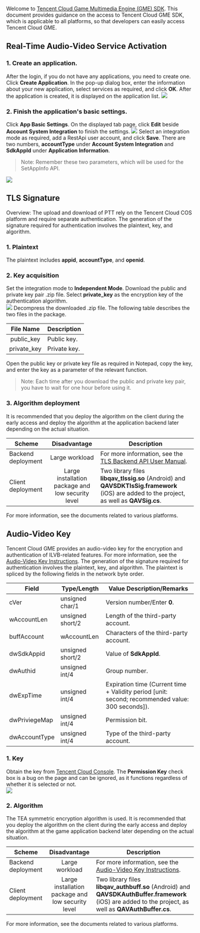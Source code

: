 Welcome to [Tencent Cloud Game Multimedia Engine (GME) SDK](https://cloud.tencent.com/product/tmg?idx=1). This document provides guidance on the access to Tencent Cloud GME SDK, which is applicable to all platforms, so that developers can easily access Tencent Cloud GME.

## Real-Time Audio-Video Service Activation

### 1. Create an application.
After the login, if you do not have any applications, you need to create one. Click **Create Application**. In the pop-up dialog box, enter the information about your new application, select services as required, and click **OK**. After the application is created, it is displayed on the application list.
![](https://main.qcloudimg.com/raw/5f71f6d402a06d5303a77f3b63adc53e.png)

### 2. Finish the application's basic settings.
Click **App Basic Settings**. On the displayed tab page, click **Edit** beside **Account System Integration** to finish the settings.
![](https://main.qcloudimg.com/raw/fdcf7504a15a15cfebe9e558e28f9b46.png)
Select an integration mode as required, add a RestApi user account, and click **Save**.
There are two numbers, **accountType** under **Account System Integration** and **SdkAppId** under **Application Information**.
>Note: Remember these two parameters, which will be used for the SetAppInfo API.

![](https://main.qcloudimg.com/raw/2f25ace3d3307048258a160a1bc660ce.png)

## TLS Signature
Overview: The upload and download of PTT rely on the Tencent Cloud COS platform and require separate authentication. The generation of the signature required for authentication involves the plaintext, key, and algorithm.
### 1. Plaintext
The plaintext includes **appid**, **accountType**, and **openid**.

### 2. Key acquisition
Set the integration mode to **Independent Mode**. Download the public and private key pair .zip file. Select **private_key** as the encryption key of the authentication algorithm.  
![](https://main.qcloudimg.com/raw/ff81abec59251394e6ed42137a7df92e.png)
Decompress the downloaded .zip file. The following table describes the two files in the package. 

|File Name       |Description    |
| :-----------: | ------------- |
|public_key |Public key.|
|private_key |Private key.|


Open the public key or private key file as required in Notepad, copy the key, and enter the key as a parameter of the relevant function.
>Note: Each time after you download the public and private key pair, you have to wait for one hour before using it.

### 3. Algorithm deployment
It is recommended that you deploy the algorithm on the client during the early access and deploy the algorithm at the application backend later depending on the actual situation.

|Scheme       | Disadvantage        | Description |
| ------------- |:-------------:| ------------- |
| Backend deployment    		|Large workload 				|For more information, see the [TLS Backend API User Manual](https://cloud.tencent.com/document/product/269/1510#1-.E6.A6.82.E8.BF.B0).					|
| Client deployment      	| Large installation package and low security level  		|Two library files **libqav_tlssig.so** (Android) and **QAVSDKTlsSig.framework** (iOS) are added to the project, as well as **QAVSig.cs**. 	|  

For more information, see the documents related to various platforms.

## Audio-Video Key
Tencent Cloud GME provides an audio-video key for the encryption and authentication of ILVB-related features. For more information, see the [Audio-Video Key Instructions](https://cloud.tencent.com/document/product/268/11240).
The generation of the signature required for authentication involves the plaintext, key, and algorithm.
The plaintext is spliced by the following fields in the network byte order.

|Field    		| Type/Length			| Value Description/Remarks|
| ---------------- |------------------- |--------------|
| cVer 				|unsigned char/1 	|Version number/Enter **0**.|
| wAccountLen 		|unsigned short/2 	|Length of the third-party account.	|
| buffAccount 		|wAccountLen 		|Characters of the third-party account.	|
| dwSdkAppid 		|unsigned short/2 	|Value of **SdkAppId**.				|
| dwAuthid 			|unsigned int/4 		|Group number.				|
| dwExpTime 		|unsigned int/4 		|Expiration time (Current time + Validity period [unit: second; recommended value: 300 seconds]).|
| dwPriviegeMap 	|unsigned int/4 		|Permission bit.					|
| dwAccountType 	|unsigned int/4 		|Type of the third-party account.			|


### 1. Key
Obtain the key from [Tencent Cloud Console](https://console.cloud.tencent.com/ilvb?show=2). The **Permission Key** check box is a bug on the page and can be ignored, as it functions regardless of whether it is selected or not.  
![](https://main.qcloudimg.com/raw/3484d992b06830c504fa3267009aaef8.png)

### 2. Algorithm
The TEA symmetric encryption algorithm is used.
It is recommended that you deploy the algorithm on the client during the early access and deploy the algorithm at the game application backend later depending on the actual situation.

|Scheme       		| Disadvantage        				| Description 																															|
| ------------- |:-------------:| ------------- 
| Backend deployment     		|Large workload 				|For more information, see the [Audio-Video Key Instructions](https://cloud.tencent.com/document/product/268/11240).													|
| Client deployment      	| Large installation package and low security level  		|Two library files **libqav_authbuff.so** (Android) and **QAVSDKAuthBuffer.framework** (iOS) are added to the project, as well as **QAVAuthBuffer.cs**. 	|  

For more information, see the documents related to various platforms.
